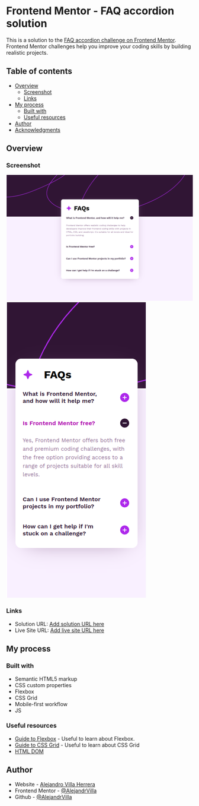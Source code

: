 # Frontend Mentor - FAQ accordion solution

This is a solution to the [FAQ accordion challenge on Frontend Mentor](https://www.frontendmentor.io/challenges/faq-accordion-wyfFdeBwBz). Frontend Mentor challenges help you improve your coding skills by building realistic projects. 

## Table of contents

- [Overview](#overview)
  - [Screenshot](#screenshot)
  - [Links](#links)
- [My process](#my-process)
  - [Built with](#built-with)
  - [Useful resources](#useful-resources)
- [Author](#author)
- [Acknowledgments](#acknowledgments)


## Overview

### Screenshot

![Screenshot1](./assets/images/Screenshot1.png)
![Screenshot2](./assets/images/Screenshot2.png)

### Links

- Solution URL: [Add solution URL here](https://www.frontendmentor.io/solutions/faqaccordionmain-RT9dYXW_hH)
- Live Site URL: [Add live site URL here](https://alejandrvilla.github.io/Frontend_Mentor//faq-accordion-main/)

## My process

### Built with

- Semantic HTML5 markup
- CSS custom properties
- Flexbox
- CSS Grid
- Mobile-first workflow
- JS

### Useful resources

- [Guide to Flexbox](https://css-tricks.com/snippets/css/a-guide-to-flexbox/) - Useful to learn about Flexbox.
- [Guide to CSS Grid](https://css-tricks.com/snippets/css/complete-guide-grid/) - Useful to learn about CSS Grid
- [HTML DOM](https://www.w3schools.com/jsref/prop_html_innerhtml.asp)


## Author

- Website - [Alejandro Villa Herrera](https://www.linkedin.com/feed/)
- Frontend Mentor - [@AlejandrVilla](https://www.frontendmentor.io/profile/AlejandrVilla)
- Github - [@AlejandrVilla](https://github.com/AlejandrVilla)
